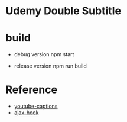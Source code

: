 # Udemy Double Subtitle

# build

- debug version
  npm start

- release version
  npm run build

# Reference

- [youtube-captions](https://github.com/ADengrc/youtube-captions)
- [ajax-hook](https://github.com/wendux/ajax-hook)
